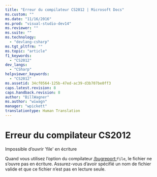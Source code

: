 ```yaml
---
title: "Erreur du compilateur CS2012 | Microsoft Docs"
ms.custom: ""
ms.date: "11/16/2016"
ms.prod: "visual-studio-dev14"
ms.reviewer: ""
ms.suite: ""
ms.technology: 
  - "devlang-csharp"
ms.tgt_pltfrm: ""
ms.topic: "article"
f1_keywords: 
  - "CS2012"
dev_langs: 
  - "CSharp"
helpviewer_keywords: 
  - "CS2012"
ms.assetid: 34cf0564-125b-47ed-ac39-d3b707be0ff3
caps.latest.revision: 8
caps.handback.revision: 8
author: "BillWagner"
ms.author: "wiwagn"
manager: "wpickett"
translationtype: Human Translation
---
```

# Erreur du compilateur CS2012
Impossible d’ouvrir 'file' en écriture  
  
 Quand vous utilisez l’option du compilateur [\/bugreport:](../../csharp/language-reference/compiler-options/bugreport-compiler-option.md)`file`, le fichier ne s’ouvre pas en écriture. Assurez\-vous d’avoir spécifié un nom de fichier valide et que ce fichier n’est pas en lecture seule.